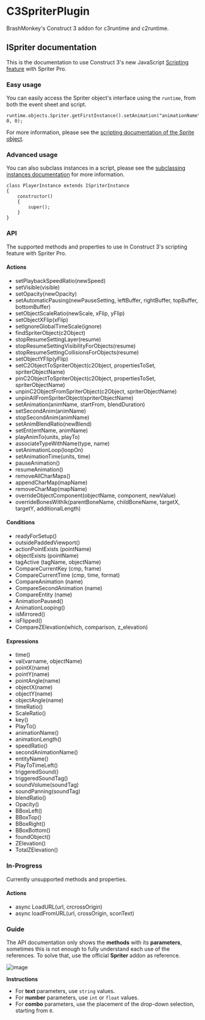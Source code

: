# C3SpriterPlugin
BrashMonkey's Construct 3 addon for c3runtime and c2runtime.

## ISpriter documentation
This is the documentation to use Construct 3's new JavaScript [Scripting feature](https://www.construct.net/en/make-games/manuals/construct-3/scripting/overview) with Spriter Pro.

### Easy usage
You can easily access the Spriter object's interface using the `runtime`, from both the event sheet and script.
```JS
runtime.objects.Spriter.getFirstInstance().setAnimation("animationName", 0, 0);
```
For more information, please see the [scripting documentation of the Sprite object](https://www.construct.net/en/make-games/manuals/construct-3/scripting/scripting-reference/plugin-interfaces/sprite).

### Advanced usage
You can also subclass instances in a script, please see the [subclassing instances documentation](https://www.construct.net/en/make-games/manuals/construct-3/scripting/guides/subclassing-instances) for more information.
```JS
class PlayerInstance extends ISpriterInstance
{
	constructor()
	{
		super();
	}
}
```

### API
The supported methods and properties to use in Construct 3's scripting feature with Spriter Pro.

#### Actions
- setPlaybackSpeedRatio(newSpeed)
- setVisible(visible)
- setOpacity(newOpacity)
- setAutomaticPausing(newPauseSetting, leftBuffer, rightBuffer, topBuffer, bottomBuffer)
- setObjectScaleRatio(newScale, xFlip, yFlip)
- setObjectXFlip(xFlip)
- setIgnoreGlobalTimeScale(ignore)
- findSpriterObject(c2Object)
- stopResumeSettingLayer(resume)
- stopResumeSettingVisibilityForObjects(resume)
- stopResumeSettingCollisionsForObjects(resume)
- setObjectYFlip(yFlip)
- setC2ObjectToSpriterObject(c2Object, propertiesToSet, spriterObjectName)
- pinC2ObjectToSpriterObject(c2Object, propertiesToSet, spriterObjectName)
- unpinC2ObjectFromSpriterObject(c2Object, spriterObjectName)
- unpinAllFromSpriterObject(spriterObjectName)
- setAnimation(animName, startFrom, blendDuration)
- setSecondAnim(animName)
- stopSecondAnim(animName)
- setAnimBlendRatio(newBlend)
- setEnt(entName, animName)
- playAnimTo(units, playTo)
- associateTypeWithName(type, name)
- setAnimationLoop(loopOn)
- setAnimationTime(units, time)
- pauseAnimation()
- resumeAnimation()
- removeAllCharMaps()
- appendCharMap(mapName)
- removeCharMap(mapName)
- overrideObjectComponent(objectName, component, newValue)
- overrideBonesWithIk(parentBoneName, childBoneName, targetX, targetY, additionalLength)

#### Conditions
- readyForSetup()
- outsidePaddedViewport()
- actionPointExists (pointName)
- objectExists (pointName)
- tagActive (tagName, objectName)
- CompareCurrentKey (cmp, frame)
- CompareCurrentTime (cmp, time, format)
- CompareAnimation (name)
- CompareSecondAnimation (name)
- CompareEntity (name)
- AnimationPaused()
- AnimationLooping()
- isMirrored()
- isFlipped()
- CompareZElevation(which, comparison, z_elevation)

#### Expressions
- time()
- val(varname, objectName)
- pointX(name)
- pointY(name)
- pointAngle(name)
- objectX(name)
- objectY(name)
- objectAngle(name)
- timeRatio()
- ScaleRatio()
- key()
- PlayTo()
- animationName()
- animationLength()
- speedRatio()
- secondAnimationName()
- entityName()
- PlayToTimeLeft()
- triggeredSound()
- triggeredSoundTag()
- soundVolume(soundTag)
- soundPanning(soundTag)
- blendRatio()
- Opacity()
- BBoxLeft()
- BBoxTop()
- BBoxRight()
- BBoxBottom()
- foundObject()
- ZElevation()
- TotalZElevation()

### In-Progress
Currently unsupported methods and properties.

#### Actions
- async LoadURL(url, crcrossOrigin)
- async loadFromURL(url, crossOrigin, sconText)


### Guide
The API documentation only shows the **methods** with its **parameters**, sometimes this is not enough to fully understand each use of the references.
To solve that, use the official **Spriter** addon as reference.

![image](https://user-images.githubusercontent.com/31282960/109700807-399c7880-7bcd-11eb-8769-4165f9887bd7.png)

**Instructions**
- For **text** parameters, use `string` values.
- For **number** parameters, use `int` or `float` values.
- For **combo** parameters, use the placement of the drop-down selection, starting from `0`.
